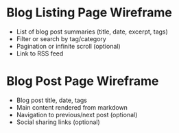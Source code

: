 # Blog Listing Page Wireframe

- List of blog post summaries (title, date, excerpt, tags)
- Filter or search by tag/category
- Pagination or infinite scroll (optional)
- Link to RSS feed

# Blog Post Page Wireframe

- Blog post title, date, tags
- Main content rendered from markdown
- Navigation to previous/next post (optional)
- Social sharing links (optional)
